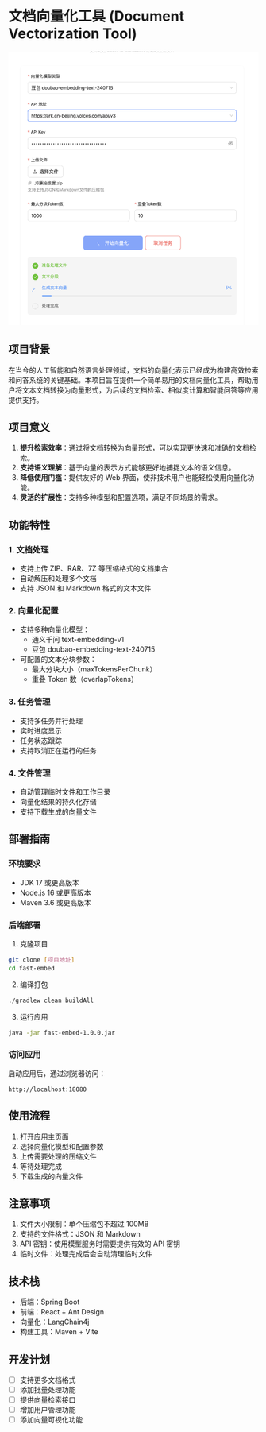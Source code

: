 # 文档向量化工具 (Document Vectorization Tool)

![](docs/index.png)


## 项目背景

在当今的人工智能和自然语言处理领域，文档的向量化表示已经成为构建高效检索和问答系统的关键基础。本项目旨在提供一个简单易用的文档向量化工具，帮助用户将文本文档转换为向量形式，为后续的文档检索、相似度计算和智能问答等应用提供支持。

## 项目意义

1. **提升检索效率**：通过将文档转换为向量形式，可以实现更快速和准确的文档检索。
2. **支持语义理解**：基于向量的表示方式能够更好地捕捉文本的语义信息。
3. **降低使用门槛**：提供友好的 Web 界面，使非技术用户也能轻松使用向量化功能。
4. **灵活的扩展性**：支持多种模型和配置选项，满足不同场景的需求。

## 功能特性

### 1. 文档处理
- 支持上传 ZIP、RAR、7Z 等压缩格式的文档集合
- 自动解压和处理多个文档
- 支持 JSON 和 Markdown 格式的文本文件

### 2. 向量化配置
- 支持多种向量化模型：
  - 通义千问 text-embedding-v1
  - 豆包 doubao-embedding-text-240715
- 可配置的文本分块参数：
  - 最大分块大小（maxTokensPerChunk）
  - 重叠 Token 数（overlapTokens）

### 3. 任务管理
- 支持多任务并行处理
- 实时进度显示
- 任务状态跟踪
- 支持取消正在运行的任务

### 4. 文件管理
- 自动管理临时文件和工作目录
- 向量化结果的持久化存储
- 支持下载生成的向量文件

## 部署指南

### 环境要求
- JDK 17 或更高版本
- Node.js 16 或更高版本
- Maven 3.6 或更高版本

### 后端部署
1. 克隆项目
```bash
git clone [项目地址]
cd fast-embed
```

2. 编译打包
```bash
./gradlew clean buildAll
```

3. 运行应用
```bash
java -jar fast-embed-1.0.0.jar
```

### 访问应用
启动应用后，通过浏览器访问：
```
http://localhost:18080
```

## 使用流程

1. 打开应用主页面
2. 选择向量化模型和配置参数
3. 上传需要处理的压缩文件
4. 等待处理完成
5. 下载生成的向量文件

## 注意事项

1. 文件大小限制：单个压缩包不超过 100MB
2. 支持的文件格式：JSON 和 Markdown
3. API 密钥：使用模型服务时需要提供有效的 API 密钥
4. 临时文件：处理完成后会自动清理临时文件

## 技术栈

- 后端：Spring Boot
- 前端：React + Ant Design
- 向量化：LangChain4j
- 构建工具：Maven + Vite

## 开发计划

- [ ] 支持更多文档格式
- [ ] 添加批量处理功能
- [ ] 提供向量检索接口
- [ ] 增加用户管理功能
- [ ] 添加向量可视化功能 